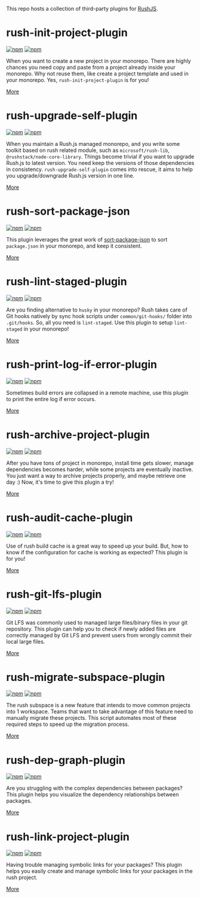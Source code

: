 This repo hosts a collection of third-party plugins for [RushJS](https://rushjs.io).

# rush-init-project-plugin

[![npm](https://img.shields.io/npm/dt/rush-init-project-plugin.svg?style=flat-square)](https://www.npmjs.com/package/rush-init-project-plugin)
[![npm](https://img.shields.io/npm/dw/rush-init-project-plugin.svg?style=flat-square)](https://www.npmjs.com/package/rush-init-project-plugin)

When you want to create a new project in your monorepo. There are highly chances you need copy and paste from a project already inside your monorepo. Why not reuse them, like create a project template and used in your monorepo. Yes, `rush-init-project-plugin` is for you!

[More](./rush-plugins/rush-init-project-plugin/README.md)

# rush-upgrade-self-plugin

[![npm](https://img.shields.io/npm/dt/rush-upgrade-self-plugin.svg?style=flat-square)](https://www.npmjs.com/package/rush-upgrade-self-plugin)
[![npm](https://img.shields.io/npm/dw/rush-upgrade-self-plugin.svg?style=flat-square)](https://www.npmjs.com/package/rush-upgrade-self-plugin)

When you maintain a Rush.js managed monorepo, and you write some toolkit based on rush related module, such as `microsoft/rush-lib`, `@rushstack/node-core-library`. Things become trivial if you want to upgrade Rush.js to latest version. You need keep the versions of those dependencies in consistency. `rush-upgrade-self-plugin` comes into rescue, it aims to help you upgrade/downgrade Rush.js version in one line.

[More](./rush-plugins/rush-upgrade-self-plugin/README.md)

# rush-sort-package-json

[![npm](https://img.shields.io/npm/dt/rush-sort-package-json.svg?style=flat-square)](https://www.npmjs.com/package/rush-sort-package-json)
[![npm](https://img.shields.io/npm/dw/rush-sort-package-json.svg?style=flat-square)](https://www.npmjs.com/package/rush-sort-package-json)

This plugin leverages the great work of [sort-package-json](https://www.npmjs.com/package/sort-package-json) to sort `package.json` in your monorepo, and keep it consistent.

[More](./rush-plugins/rush-sort-package-json/README.md)

# rush-lint-staged-plugin

[![npm](https://img.shields.io/npm/dt/rush-lint-staged-plugin.svg?style=flat-square)](https://www.npmjs.com/package/rush-lint-staged-plugin)
[![npm](https://img.shields.io/npm/dw/rush-lint-staged-plugin.svg?style=flat-square)](https://www.npmjs.com/package/rush-lint-staged-plugin)

Are you finding alternative to `husky` in your monorepo? Rush takes care of Git hooks natively by sync hook scripts under `common/git-hooks/` folder into `.git/hooks`. So, all you need is `lint-staged`. Use this plugin to setup `lint-staged` in your monorepo!

[More](./rush-plugins/rush-lint-staged-plugin/README.md)

# rush-print-log-if-error-plugin

[![npm](https://img.shields.io/npm/dt/rush-print-log-if-error-plugin.svg?style=flat-square)](https://www.npmjs.com/package/rush-print-log-if-error-plugin)
[![npm](https://img.shields.io/npm/dw/rush-print-log-if-error-plugin.svg?style=flat-square)](https://www.npmjs.com/package/rush-print-log-if-error-plugin)

Sometimes build errors are collapsed in a remote machine, use this plugin to print the entire log if error occurs.

[More](./rush-plugins/rush-print-log-if-error-plugin/README.md)


# rush-archive-project-plugin

[![npm](https://img.shields.io/npm/dt/rush-archive-project-plugin.svg?style=flat-square)](https://www.npmjs.com/package/rush-archive-project-plugin)
[![npm](https://img.shields.io/npm/dw/rush-archive-project-plugin.svg?style=flat-square)](https://www.npmjs.com/package/rush-archive-project-plugin)

After you have tons of project in monorepo, install time gets slower, manage dependencies becomes harder, while some projects are eventually inactive. You just want a way to archive projects properly, and maybe retrieve one day :)
Now, it's time to give this plugin a try!

[More](./rush-plugins/rush-archive-project-plugin/README.md)

# rush-audit-cache-plugin

[![npm](https://img.shields.io/npm/dt/rush-audit-cache-plugin.svg?style=flat-square)](https://www.npmjs.com/package/rush-audit-cache-plugin)
[![npm](https://img.shields.io/npm/dw/rush-audit-cache-plugin.svg?style=flat-square)](https://www.npmjs.com/package/rush-audit-cache-plugin)

Use of rush build cache is a great way to speed up your build. But, how to know if the configuration for cache is working as expected? This plugin is for you!

[More](./rush-plugins/rush-audit-cache-plugin/README.md)

# rush-git-lfs-plugin

[![npm](https://img.shields.io/npm/dt/rush-git-lfs-plugin.svg?style=flat-square)](https://www.npmjs.com/package/rush-git-lfs-plugin)
[![npm](https://img.shields.io/npm/dw/rush-git-lfs-plugin.svg?style=flat-square)](https://www.npmjs.com/package/rush-git-lfs-plugin)

Git LFS was commonly used to managed large files/binary files in your git repository. This plugin can help you to check if newly added files are correctly managed by Git LFS and prevent users from wrongly commit their local large files.

[More](./rush-plugins/rush-git-lfs-plugin/README.md)

# rush-migrate-subspace-plugin

[![npm](https://img.shields.io/npm/dt/rush-migrate-subspace-plugin.svg?style=flat-square)](https://www.npmjs.com/package/rush-migrate-subspace-plugin)
[![npm](https://img.shields.io/npm/dw/rush-migrate-subspace-plugin.svg?style=flat-square)](https://www.npmjs.com/package/rush-migrate-subspace-plugin)

The rush subspace is a new feature that intends to move common projects into 1 workspace. Teams that want to take advantage of this feature need to manually migrate these projects. This script automates most of these required steps to speed up the migration process.

[More](./rush-plugins/rush-migrate-subspace-plugin/README.md)

# rush-dep-graph-plugin

[![npm](https://img.shields.io/npm/dt/rush-dep-graph-plugin.svg?style=flat-square)](https://www.npmjs.com/package/rush-dep-graph-plugin)
[![npm](https://img.shields.io/npm/dw/rush-dep-graph-plugin.svg?style=flat-square)](https://www.npmjs.com/package/rush-dep-graph-plugin)

Are you struggling with the complex dependencies between packages? This plugin helps you visualize the dependency relationships between packages.

[More](./rush-plugins/rush-dep-graph-plugin/README.md)

# rush-link-project-plugin

[![npm](https://img.shields.io/npm/dt/rush-link-project-plugin.svg?style=flat-square)](https://www.npmjs.com/package/rush-link-project-plugin)
[![npm](https://img.shields.io/npm/dw/rush-link-project-plugin.svg?style=flat-square)](https://www.npmjs.com/package/rush-link-project-plugin)

Having trouble managing symbolic links for your packages? This plugin helps you easily create and manage symbolic links for your packages in the rush project.

[More](./rush-plugins/rush-link-project-plugin/README.md)